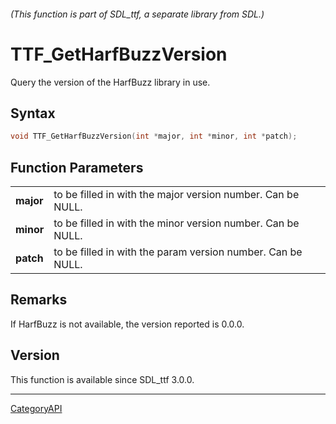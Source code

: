 ###### (This function is part of SDL_ttf, a separate library from SDL.)
# TTF_GetHarfBuzzVersion

Query the version of the HarfBuzz library in use.

## Syntax

```c
void TTF_GetHarfBuzzVersion(int *major, int *minor, int *patch);

```

## Function Parameters

|               |                                                             |
| ------------- | ----------------------------------------------------------- |
| **major**     | to be filled in with the major version number. Can be NULL. |
| **minor**     | to be filled in with the minor version number. Can be NULL. |
| **patch**     | to be filled in with the param version number. Can be NULL. |

## Remarks

If HarfBuzz is not available, the version reported is 0.0.0.

## Version

This function is available since SDL_ttf 3.0.0.

----
[CategoryAPI](CategoryAPI)

